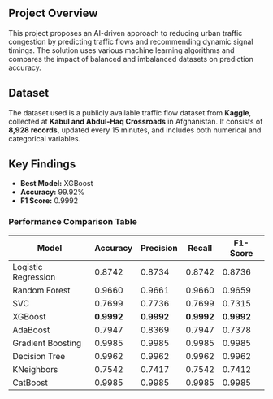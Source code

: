<!DOCTYPE html>

  <title>Reducing Congestion using AI to Predict and Manage Traffic Flows</title>
 

  <h2>Project Overview</h2>
  <p>
    This project proposes an AI-driven approach to reducing urban traffic congestion by predicting traffic flows and recommending dynamic signal timings.
    The solution uses various machine learning algorithms and compares the impact of balanced and imbalanced datasets on prediction accuracy.
  </p>

  <h2>Dataset</h2>
  <p>
    The dataset used is a publicly available traffic flow dataset from <strong>Kaggle</strong>, collected at <strong>Kabul and Abdul-Haq Crossroads</strong> in Afghanistan.
    It consists of <strong>8,928 records</strong>, updated every 15 minutes, and includes both numerical and categorical variables.
  </p>

  <h2>Key Findings</h2>
  <ul>
    <li><strong>Best Model:</strong> XGBoost</li>
    <li><strong>Accuracy:</strong> 99.92%</li>
    <li><strong>F1 Score:</strong> 0.9992</li>
  </ul>

  <h3>Performance Comparison Table</h3>
  <table>
    <thead>
      <tr>
        <th>Model</th>
        <th>Accuracy</th>
        <th>Precision</th>
        <th>Recall</th>
        <th>F1-Score</th>
      </tr>
    </thead>
    <tbody>
      <tr><td>Logistic Regression</td><td>0.8742</td><td>0.8734</td><td>0.8742</td><td>0.8736</td></tr>
      <tr><td>Random Forest</td><td>0.9660</td><td>0.9661</td><td>0.9660</td><td>0.9659</td></tr>
      <tr><td>SVC</td><td>0.7699</td><td>0.7736</td><td>0.7699</td><td>0.7315</td></tr>
      <tr><td>XGBoost</td><td><strong>0.9992</strong></td><td><strong>0.9992</strong></td><td><strong>0.9992</strong></td><td><strong>0.9992</strong></td></tr>
      <tr><td>AdaBoost</td><td>0.7947</td><td>0.8369</td><td>0.7947</td><td>0.7378</td></tr>
      <tr><td>Gradient Boosting</td><td>0.9985</td><td>0.9985</td><td>0.9985</td><td>0.9985</td></tr>
      <tr><td>Decision Tree</td><td>0.9962</td><td>0.9962</td><td>0.9962</td><td>0.9962</td></tr>
      <tr><td>KNeighbors</td><td>0.7542</td><td>0.7417</td><td>0.7542</td><td>0.7412</td></tr>
      <tr><td>CatBoost</td><td>0.9985</td><td>0.9985</td><td>0.9985</td><td>0.9985</td></tr>
    </tbody>
  </table>

</body>
</html>
